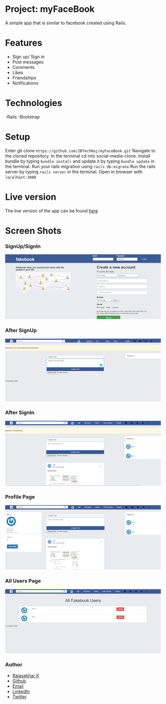 # Project: myFaceBook
A simple app that is similar to facebook created using Rails.

# Features

- Sign up/ Sign in
- Post messages
- Comments
- Likes
- Friendships
- Notifications

# Technologies

-Rails
-Bootstrap

# Setup

Enter git clone ``` https://github.com/IBTechRaj/myFaceBook.git ```
Navigate to the cloned repository.
In the terminal cd into social-media-clone.
Install bundle by typing ``` bundle install ``` and update it by typing ```bundle update``` in the terminal.
Run your rails migration using ``` rails db:migrate ```
Run the rails server by typing ```rails server``` in the terminal.
Open in browser with ```localhost:3000```

# Live version 
The live version of the app can be found [here](https://rajfakebook.herokuapp.com)

# Screen Shots
### SignUp/SignIn
![fakebook SignUp/SignIn](/images/fakebook1.png)

### After SignUp
![fakebook after SignUp](/images/fakebook2.png)

### After SignIn
![fakebook 4](/images/fakebook4.png)

### Profile Page
![fakebook 5](/images/fakebook5.png)

### All Users Page
![fakebook 6](/images/fakebook6.png)

### Author
* [Rajasekhar K ](https://ibtechraj.github.io/RajPortfolio/)
* [Github](https://github.com/IBTechRaj)
* [Email](krs30018@gmail.com)
* [LinkedIn](https://www.linkedin.com/in/rajkatakamsetty/)
* [Twitter](https://twitter.com/IBTechRaj) 


